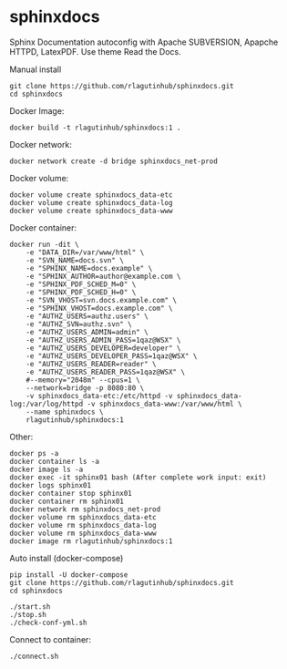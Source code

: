 # sphinxdocs

Sphinx Documentation autoconfig with Apache SUBVERSION, Apapche HTTPD, LatexPDF. Use theme Read the Docs.

Manual install

```console
git clone https://github.com/rlagutinhub/sphinxdocs.git
cd sphinxdocs
```

Docker Image:

```console
docker build -t rlagutinhub/sphinxdocs:1 .
```

Docker network:

```console
docker network create -d bridge sphinxdocs_net-prod
```

Docker volume:

```console
docker volume create sphinxdocs_data-etc
docker volume create sphinxdocs_data-log
docker volume create sphinxdocs_data-www
```

Docker container:

```console
docker run -dit \
	-e "DATA_DIR=/var/www/html" \
	-e "SVN_NAME=docs.svn" \
	-e "SPHINX_NAME=docs.example" \
	-e "SPHINX_AUTHOR=author@example.com \
	-e "SPHINX_PDF_SCHED_M=0" \
	-e "SPHINX_PDF_SCHED_H=0" \
	-e "SVN_VHOST=svn.docs.example.com" \
	-e "SPHINX_VHOST=docs.example.com" \
	-e "AUTHZ_USERS=authz.users" \
	-e "AUTHZ_SVN=authz.svn" \
	-e "AUTHZ_USERS_ADMIN=admin" \
	-e "AUTHZ_USERS_ADMIN_PASS=1qaz@WSX" \
	-e "AUTHZ_USERS_DEVELOPER=developer" \
	-e "AUTHZ_USERS_DEVELOPER_PASS=1qaz@WSX" \
	-e "AUTHZ_USERS_READER=reader" \
	-e "AUTHZ_USERS_READER_PASS=1qaz@WSX" \
	#--memory="2048m" --cpus=1 \
	--network=bridge -p 8080:80 \
	-v sphinxdocs_data-etc:/etc/httpd -v sphinxdocs_data-log:/var/log/httpd -v sphinxdocs_data-www:/var/www/html \
	--name sphinxdocs \
	rlagutinhub/sphinxdocs:1
```

Other:

```console
docker ps -a
docker container ls -a
docker image ls -a
docker exec -it sphinx01 bash (After complete work input: exit)
docker logs sphinx01
docker container stop sphinx01
docker container rm sphinx01
docker network rm sphinxdocs_net-prod
docker volume rm sphinxdocs_data-etc
docker volume rm sphinxdocs_data-log
docker volume rm sphinxdocs_data-www
docker image rm rlagutinhub/sphinxdocs:1
```

Auto install (docker-compose)

```console
pip install -U docker-compose
git clone https://github.com/rlagutinhub/sphinxdocs.git
cd sphinxdocs
```

```console
./start.sh
./stop.sh
./check-conf-yml.sh
```

Connect to container:

```console
./connect.sh
```
